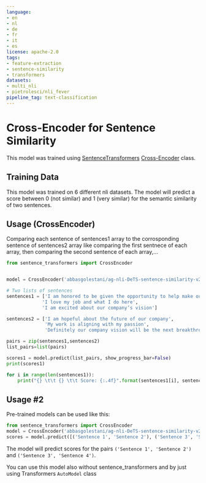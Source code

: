 ```yaml
---
language:
- en
- nl
- de
- fr
- it
- es
license: apache-2.0
tags:
- feature-extraction
- sentence-similarity
- transformers
datasets:
- multi_nli
- pietrolesci/nli_fever
pipeline_tag: text-classification
---
```


# Cross-Encoder for Sentence Similarity
This model was trained using [SentenceTransformers](https://sbert.net) [Cross-Encoder](https://www.sbert.net/examples/applications/cross-encoder/README.html) class.

## Training Data
This model was trained on 6 different nli datasets. The model will predict a score between 0 (not similar) and 1 (very similar) for the semantic similarity of two sentences. 


## Usage (CrossEncoder)
Comparing each sentence of sentences1 array to the corrosponding sentence of sentences2 array like comparing the first sentnece of each array, then comparing the second sentence of each array,...
```python
from sentence_transformers import CrossEncoder


model = CrossEncoder('abbasgolestani/ag-nli-DeTS-sentence-similarity-v2')

# Two lists of sentences
sentences1 = ['I am honored to be given the opportunity to help make our company better',
             'I love my job and what I do here',
             'I am excited about our company’s vision']

sentences2 = ['I am hopeful about the future of our company',
              'My work is aligning with my passion',
              'Definitely our company vision will be the next breakthrough to change the world and I’m so happy and proud to work here']

pairs = zip(sentences1,sentences2)
list_pairs=list(pairs)

scores1 = model.predict(list_pairs, show_progress_bar=False)
print(scores1)

for i in range(len(sentences1)):
    print("{} \t\t {} \t\t Score: {:.4f}".format(sentences1[i], sentences2[i], scores1[i]))

```





## Usage #2

Pre-trained models can be used like this:
```python
from sentence_transformers import CrossEncoder
model = CrossEncoder('abbasgolestani/ag-nli-DeTS-sentence-similarity-v2')
scores = model.predict([('Sentence 1', 'Sentence 2'), ('Sentence 3', 'Sentence 4')])
```

The model will predict scores for the pairs `('Sentence 1', 'Sentence 2')` and `('Sentence 3', 'Sentence 4')`.

You can use this model also without sentence_transformers and by just using Transformers ``AutoModel`` class